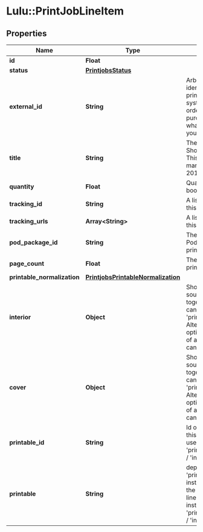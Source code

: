 # Lulu::PrintJobLineItem

## Properties
Name | Type | Description | Notes
------------ | ------------- | ------------- | -------------
**id** | **Float** |  | 
**status** | [**PrintjobsStatus**](PrintjobsStatus.md) |  | 
**external_id** | **String** | Arbitrary string to identify and connect a print job to your systems. Set it to an order number, a purchase order or whatever else works for your particular use case | [optional] 
**title** | **String** | The title of the line item. Should be on the cover. This field will become mandatory on June 30, 2019! | [optional] 
**quantity** | **Float** | Quantity of printed books for this line item | 
**tracking_id** | **String** | A list of tracking ids for this line item&#39;s shipment | [optional] 
**tracking_urls** | **Array&lt;String&gt;** | A list of tracking urls for this line item&#39;s shipment. | [optional] 
**pod_package_id** | **String** | The id of the PodPackage of the printable of this line item | [optional] 
**page_count** | **Float** | The page count of the printable | [optional] 
**printable_normalization** | [**PrintjobsPrintableNormalization**](PrintjobsPrintableNormalization.md) |  | [optional] 
**interior** | **Object** | Shorthand of the interior source definition. If used together with &#39;cover&#39; , it can replace &#39;printable_normalization&#39;. Alternatively to both options, a &#39;printable_id&#39; of an existing printable can be provided. | [optional] 
**cover** | **Object** | Shorthand of the cover source definition. If used together with &#39;interior&#39; , it can replace &#39;printable_normalization&#39;, Alternatively to both options, a &#39;printable_id&#39; of an existing printable can be provided. | [optional] 
**printable_id** | **String** | Id of the Printable of of this line item. It can be used instead of &#39;printable_normalization&#39; / &#39;interior&#39; / &#39;cover&#39; | [optional] 
**printable** | **String** | deprecated: use &#39;printable_id&#39; instead&lt;/br&gt;&lt;/br&gt; Id of the Printable of of this line item. It can be used instead of &#39;printable_normalization&#39; / &#39;interior&#39; / &#39;cover&#39; | [optional] 


